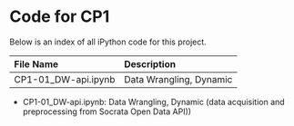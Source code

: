 # Code for CP1

Below is an index of all iPython code for this project.

| File Name | Description |
| :--- | :-- |
| CP1-01_DW-api.ipynb | Data Wrangling, Dynamic |


- CP1-01_DW-api.ipynb:  Data Wrangling, Dynamic (data acquisition and preprocessing from Socrata Open Data API))
